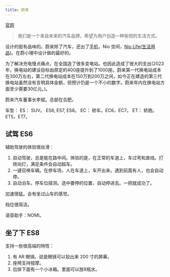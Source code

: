 ```yaml
---
title: 蔚来
---
```

[官网](https://www.nio.cn/)
> 我们是一个来自未来的汽车品牌，希望为用户创造一种愉悦的生活方式。

设计的挺有品味的。蔚来除了汽车，还出了[手机](https://phone.nio.com/)，Nio 空间，[Nio Life(生活用品)](https://www.nio.cn/nio-life)。在蔚小理中设计做的最好的。

为了解决充电慢点痛点，在全国造了很多变电站。也因此造成了很大的支出(2023年，换电站的建设目标由原定的400座提升到了1000座。蔚来第一代换电站成本在300万左右，第二代换电站成本在150万到200万之间，如今正在建造的第三代换电站虽然没有言明具体金额，但预计仍是一个不小的数字。蔚来年内在换电站方面至少需要30亿元。)。

蔚来汽车董事长李斌。总部在合肥。

车型：
ES： SUV。 ES6, ES7, ES8。 
EC： 轿车。EC6，EC7。
ET： 轿跑。ET5，ET7。


## 试驾 ES6
辅助驾驶的体验很丝滑：
1. 自动驾驶，总是能在路中间。体验的是，在正常的车道上，车过弯和直线。打转向灯，满足条件会自动超车。
2. 一键召唤车辆。在停车场，人在车道上，车开出来。遇到前面有人，也会自动停。
3. 自动泊车。停车位探测。选中要停的位置，自动停进去。一把就成功了。

加速很猛。会有坐过山车的感觉。

档位很简洁。

语音助手：NOMI。

## 坐了下 ES8
支持一些很高端的特性：
1. 有 AR 眼镜。说是眼镜可以投出来 200 寸的屏幕。
2. 座椅支持按摩。
3. 后排下面有一个小冰箱。里面可以放8瓶水。